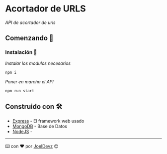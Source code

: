 # Acortador de URLS
_API de acortador de urls_
## Comenzando 🚀
### Instalación 🔧
_Instalar los modulos necesarios_
```
npm i
```
_Poner en marcha el API_
```
npm run start
```
## Construido con 🛠️
* [Express](http://www.dropwizard.io/1.0.2/docs/) - El framework web usado
* [MongoDB](https://maven.apache.org/) - Base de Datos
* [NodeJS](https://rometools.github.io/rome/) -

---
⌨️ con ❤️ por [JoelDevz](https://github.com/joeldevz) 😊
